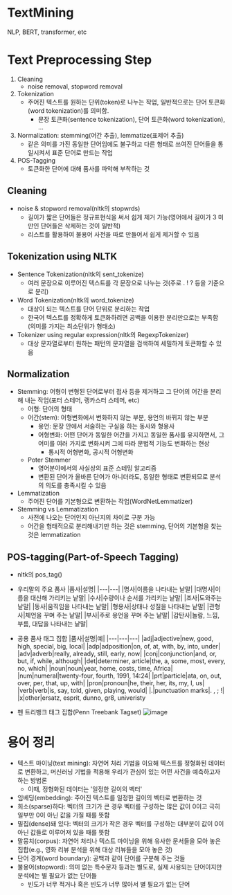 # TextMining
NLP, BERT, transformer, etc

# Text Preprocessing Step
1. Cleaning
   - noise removal, stopword removal
2. Tokenization
   - 주어진 텍스트를 원하는 단위(token)로 나누는 작업, 일반적으로는 단어 토큰화(word tokenization)를 의미함.
     - 문장 토큰화(sentence tokenization), 단어 토큰화(word tokenization), ...
3. Normalization: stemming(어간 추출), lemmatize(표제어 추출)
   - 같은 의미를 가진 동일한 단어임에도 불구하고 다른 형태로 쓰여진 단어들을 통일시켜서 표준 단어로 만드는 작업
4. POS-Tagging
   - 토큰화한 단어에 대해 품사를 파악해 부착하는 것

## Cleaning
- noise & stopword removal(nltk의 stopwrds)
  - 길이가 짧은 단어들은 정규표현식을 써서 쉽게 제거 가능(영어에서 길이가 3 미만인 단어들은 삭제하는 것이 일반적)
  - 리스트를 활용하여 불용어 사전을 따로 만들어서 쉽게 제거할 수 있음

## Tokenization using NLTK
- Sentence Tokenization(nltk의 sent_tokenize)
  - 여러 문장으로 이루어진 텍스트를 각 문장으로 나누는 것(주로 . ! ? 등을 기준으로 분리)
- Word Tokenization(nltk의 word_tokenize)
  - 대상이 되는 텍스트를 단어 단위로 분리하는 작업
  - 한국어 텍스트를 정확하게 토큰화하려면 공백을 이용한 분리만으로는 부족함(의미를 가지는 최소단위가 형태소)
- Tokenizer using regular expression(nltk의 RegexpTokenizer)
  - 대상 문자열로부터 원하는 패턴의 문자열을 검색하여 세밀하게 토큰화할 수 있음

## Normalization
- Stemming: 어형이 변형된 단어로부터 접사 등을 제거하고 그 단어의 어간을 분리해 내는 작업(포터 스테머, 랭카스터 스테머, etc)
  - 어형: 단어의 형태
  - 어간(stem): 어형변화에서 변화하지 않는 부분, 용언의 바뀌지 않는 부분
    - 용언: 문장 안에서 서술하는 구실을 하는 동사와 형용사
    - 어형변화: 어떤 단어가 동일한 어간을 가지고 동일한 품사를 유지하면서, 그 어미를 여러 가지로 변화시켜 그에 따라 문법적 기능도 변화하는 현상
      - 통시적 어형변화, 공시적 어형변화
  - Poter Stemmer
    - 영어분야에서의 사실상의 표준 스테밍 알고리즘
    - 변환된 단어가 올바른 단어가 아니더라도, 동일한 형태로 변환되므로 분석의 의도를 충족시킬 수 있음
- Lemmatization
  - 주어진 단어를 기본형으로 변환하는 작업(WordNetLemmatizer)
- Stemming vs Lemmatization
  - 사전에 나오는 단어인지 아닌지의 차이로 구분 가능
  - 어간을 형태적으로 분리해내기만 하는 것은 stemming, 단어의 기본형을 찾는 것은 lemmatization

## POS-tagging(Part-of-Speech Tagging)
- nltk의 pos_tag()
- 우리말의 주요 품사
  |품사|설명|
  |---|---|
  |명사|이름을 나타내는 낱말|
  |대명사|이름을 대신해 가리키는 낱말|
  |수사|수량이나 순서를 가리키는 낱말|
  |조사|도와주는 낱말|
  |동사|움직임을 나타내는 낱말|
  |형용사|상태나 성질을 나타내는 낱말|
  |관형사|체언을 꾸며 주는 낱말|
  |부사|주로 용언을 꾸며 주는 낱말|
  |감탄사|놀람, 느낌, 부름, 대답을 나타내는 낱말|

- 공용 품사 태그 집합
  |품사|설명|예|
  |---|---|---|
  |adj|adjective|new, good, high, special, big, local|
  |adp|adposition|on, of, at, with, by, into, under|
  |adv|adverb|really, already, still, early, now|
  |conj|conjunction|and, or, but, if, while, although|
  |det|determiner, article|the, a, some, most, every, no, which|
  |noun|noun|year, home, costs, time, Africa|
  |num|numeral|twenty-four, fourth, 1991, 14:24|
  |prt|particle|ata, on, out, over, per, that, up, with|
  |pron|pronoun|he, their, her, its, my, I, us|
  |verb|verb|is, say, told, given, playing, would|
  |.|punctuation marks|. , ; !|
  |x|other|ersatz, esprit, dunno, gr8, univeristy

- 펜 트리뱅크 태그 집합(Penn Treebank Tagset)
![image](https://github.com/PSLeon24/TextMining/assets/59058869/1427c0df-f62d-484a-948d-6cb5a99c09df)

# 용어 정리
- 텍스트 마이닝(text mining): 자연어 처리 기법을 이요해 텍스트를 정형화된 데이터로 변환하고, 머신러닝 기법을 적용해 우리가 관심이 있는 어떤 사건을 예측하고자 하는 방법론
  - 이때, 정형화된 데이터는 '일정한 길이의 벡터'
- 임베딩(embedding): 주어진 텍스트를 일정한 길이의 벡터로 변환하는 것
- 희소(sparse)하다: 벡터의 크기가 큰 경우 벡터를 구성하는 많은 값이 0이고 극히 일부만 0이 아닌 값을 가질 때를 뜻함
- 밀집(dense)돼 있다: 벡터의 크기가 작은 경우 벡터를 구성하는 대부분이 값이 0이 아닌 값들로 이루어져 있을 때를 뜻함
- 말뭉치(corpus): 자연어 처리나 텍스트 마이닝을 위해 유사한 문서들을 모아 놓은 집합(e.g., 영화 리뷰 분석을 위해 대상 리뷰들을 모아 놓은 것)
- 단어 경계(word boundary): 공백과 같이 단어를 구분해 주는 것들
- 불용어(stopword): 의미 없는 특수문자 등과는 별도로, 실제 사용되는 단어이지만 분석에는 별 필요가 없는 단어들
  - 빈도가 너무 적거나 혹은 빈도가 너무 많아서 별 필요가 없는 단어
